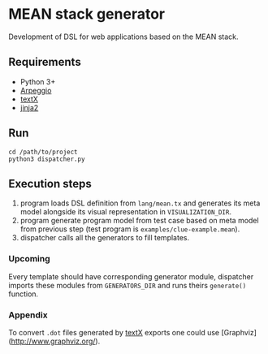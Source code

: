 # MEAN stack generator
Development of DSL for web applications based on the MEAN stack.

## Requirements
- Python 3+
- [Arpeggio](https://github.com/igordejanovic/Arpeggio)
- [textX](https://github.com/igordejanovic/textX)
- [jinja2](https://github.com/mitsuhiko/jinja2)

## Run
```
cd /path/to/project
python3 dispatcher.py
```
## Execution steps
1. program loads DSL definition from ```lang/mean.tx``` and generates its meta model alongside its visual representation in  ```VISUALIZATION_DIR```.
2. program generate program model from test case based on meta model from previous step (test program is ```examples/clue-example.mean```).
3. dispatcher calls all the generators to fill templates.

### Upcoming
Every template should have corresponding generator module, dispatcher imports these modules from ```GENERATORS_DIR``` and runs theirs ```generate()``` function.

### Appendix
To convert ```.dot``` files generated by [textX](https://github.com/igordejanovic/textX) exports one could use [Graphviz] (http://www.graphviz.org/).
